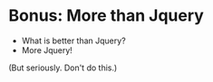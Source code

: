 # Bonus: More than Jquery

* What is better than Jquery?
* More Jquery!

(But seriously. Don't do this.)
